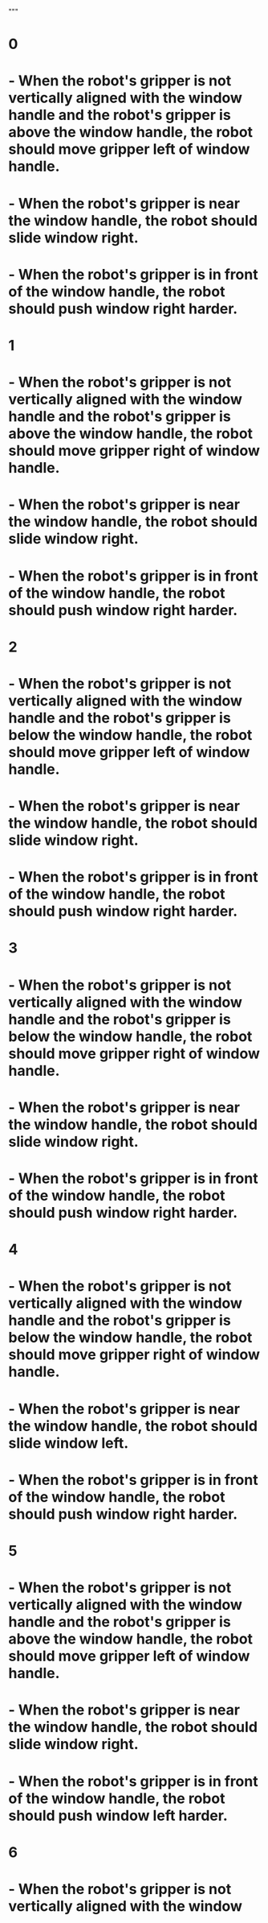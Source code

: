 
"""

# 0
# - When the robot's gripper is not vertically aligned with the window handle and the robot's gripper is above the window handle, the robot should move gripper left of window handle.
# - When the robot's gripper is near the window handle, the robot should slide window right.
# - When the robot's gripper is in front of the window handle, the robot should push window right harder.

# 1
# - When the robot's gripper is not vertically aligned with the window handle and the robot's gripper is above the window handle, the robot should move gripper right of window handle.
# - When the robot's gripper is near the window handle, the robot should slide window right.
# - When the robot's gripper is in front of the window handle, the robot should push window right harder.

# 2
# - When the robot's gripper is not vertically aligned with the window handle and the robot's gripper is below the window handle, the robot should move gripper left of window handle.
# - When the robot's gripper is near the window handle, the robot should slide window right.
# - When the robot's gripper is in front of the window handle, the robot should push window right harder.

# 3
# - When the robot's gripper is not vertically aligned with the window handle and the robot's gripper is below the window handle, the robot should move gripper right of window handle.
# - When the robot's gripper is near the window handle, the robot should slide window right.
# - When the robot's gripper is in front of the window handle, the robot should push window right harder.

# 4
# - When the robot's gripper is not vertically aligned with the window handle and the robot's gripper is below the window handle, the robot should move gripper right of window handle.
# - When the robot's gripper is near the window handle, the robot should slide window left.
# - When the robot's gripper is in front of the window handle, the robot should push window right harder.

# 5
# - When the robot's gripper is not vertically aligned with the window handle and the robot's gripper is above the window handle, the robot should move gripper left of window handle.
# - When the robot's gripper is near the window handle, the robot should slide window right.
# - When the robot's gripper is in front of the window handle, the robot should push window left harder.

# 6
# - When the robot's gripper is not vertically aligned with the window